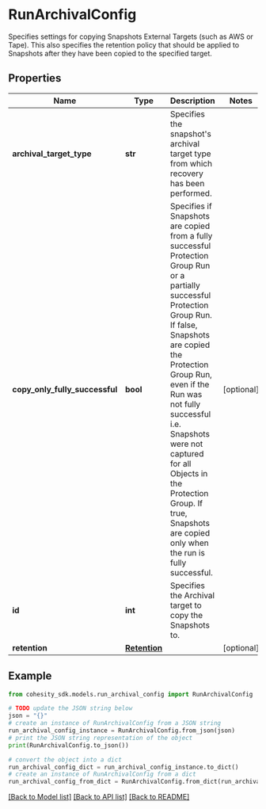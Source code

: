 # RunArchivalConfig

Specifies settings for copying Snapshots External Targets (such as AWS or Tape). This also specifies the retention policy that should be applied to Snapshots after they have been copied to the specified target.

## Properties

Name | Type | Description | Notes
------------ | ------------- | ------------- | -------------
**archival_target_type** | **str** | Specifies the snapshot&#39;s archival target type from which recovery has been performed. | 
**copy_only_fully_successful** | **bool** | Specifies if Snapshots are copied from a fully successful Protection Group Run or a partially successful Protection Group Run. If false, Snapshots are copied the Protection Group Run, even if the Run was not fully successful i.e. Snapshots were not captured for all Objects in the Protection Group. If true, Snapshots are copied only when the run is fully successful. | [optional] 
**id** | **int** | Specifies the Archival target to copy the Snapshots to. | 
**retention** | [**Retention**](Retention.md) |  | [optional] 

## Example

```python
from cohesity_sdk.models.run_archival_config import RunArchivalConfig

# TODO update the JSON string below
json = "{}"
# create an instance of RunArchivalConfig from a JSON string
run_archival_config_instance = RunArchivalConfig.from_json(json)
# print the JSON string representation of the object
print(RunArchivalConfig.to_json())

# convert the object into a dict
run_archival_config_dict = run_archival_config_instance.to_dict()
# create an instance of RunArchivalConfig from a dict
run_archival_config_from_dict = RunArchivalConfig.from_dict(run_archival_config_dict)
```
[[Back to Model list]](../README.md#documentation-for-models) [[Back to API list]](../README.md#documentation-for-api-endpoints) [[Back to README]](../README.md)


